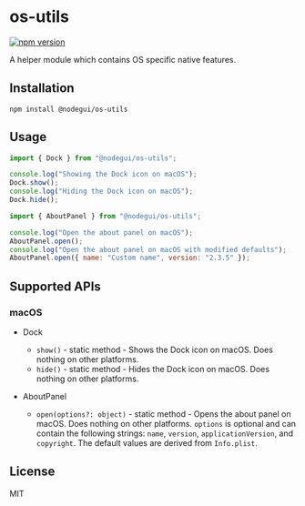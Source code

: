 # os-utils

[![npm version](https://img.shields.io/npm/v/@nodegui/os-utils.svg)](https://www.npmjs.com/package/@nodegui/os-utils)

A helper module which contains OS specific native features.

## Installation

```
npm install @nodegui/os-utils
```

## Usage

```js
import { Dock } from "@nodegui/os-utils";

console.log("Showing the Dock icon on macOS");
Dock.show();
console.log("Hiding the Dock icon on macOS");
Dock.hide();
```
```js
import { AboutPanel } from "@nodegui/os-utils";

console.log("Open the about panel on macOS");
AboutPanel.open();
console.log("Open the about panel on macOS with modified defaults");
AboutPanel.open({ name: "Custom name", version: "2.3.5" });
```

## Supported APIs

### macOS

- Dock
  - `show()` - static method - Shows the Dock icon on macOS. Does nothing on other platforms.
  - `hide()` - static method - Hides the Dock icon on macOS. Does nothing on other platforms.

- AboutPanel
  - `open(options?: object)` - static method - Opens the about panel on macOS. Does nothing on other platforms. `options` is optional and can contain the following strings: `name`, `version`, `applicationVersion`, and `copyright`. The default values are derived from `Info.plist`.

## License

MIT
